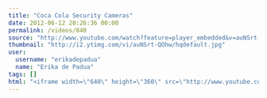 ```yaml
---
title: "Coca Cola Security Cameras"
date: 2012-06-12 20:26:36 00:00
permalink: /videos/840
source: "http://www.youtube.com/watch?feature=player_embedded&v=auNSrt-QOhw#!"
thumbnail: "http://i2.ytimg.com/vi/auNSrt-QOhw/hqdefault.jpg"
user:
  username: "erikadepadua"
  name: "Erika de Padua"
tags: []
html: "<iframe width=\"640\" height=\"360\" src=\"http://www.youtube.com/embed/auNSrt-QOhw?wmode=transparent&fs=1&feature=oembed\" frameborder=\"0\" allowfullscreen></iframe>"
---
```


